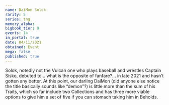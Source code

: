 ```yaml
---
name: DaiMon Solok
rarity: 5
series: tng
memory_alpha:
bigbook_tier: 9
events: 14
in_portal: true
date: 04/11/2021
obtained: Event
mega: false
published: true
---
```


Solok, notedly not the Vulcan one who plays baseball and wrestles Captain Sisko, debuted to… what is the opposite of fanfare?... in late 2021 and hasn’t gotten any better. At this point, our darling DaiMon (did anyone else notice the title basically sounds like “demon”?) is little more than the sum of his Traits, which so far include two Collections and has three more viable options to give him a set of five if you can stomach taking him in Beholds.
